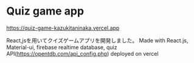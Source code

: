# Quiz game app
https://quiz-game-kazukitaninaka.vercel.app

React,jsを用いてクイズゲームアプリを開発しました。
Made with React.js, Material-ui, firebase realtime database, quiz API(https://opentdb.com/api_config.php)
deployed on vercel
